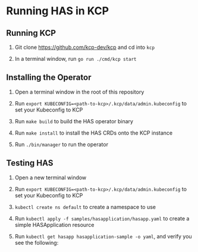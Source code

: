 # Running HAS in KCP

## Running KCP

1) Git clone https://github.com/kcp-dev/kcp and cd into `kcp`

2) In a terminal window, run `go run ./cmd/kcp start`

## Installing the Operator

1) Open a terminal window in the root of this repository

2) Run `export KUBECONFIG=<path-to-kcp>/.kcp/data/admin.kubeconfig` to set your Kubeconfig to KCP

3) Run `make build` to build the HAS operator binary

4) Run `make install` to install the HAS CRDs onto the KCP instance

5) Run `./bin/manager` to run the operator


## Testing HAS

1) Open a new terminal window

2) Run `export KUBECONFIG=<path-to-kcp>/.kcp/data/admin.kubeconfig` to set your Kubeconfig to KCP

3) `kubectl create ns default` to create a namespace to use

4) Run `kubectl apply -f samples/hasapplication/hasapp.yaml` to create a simple HASApplication resource

5) Run `kubectl get hasapp hasapplication-sample -o yaml`, and verify you see the following:

```

```